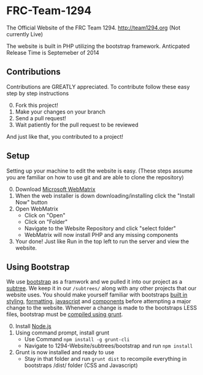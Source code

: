 FRC-Team-1294
=============

The Official Website of the FRC Team 1294.
http://team1294.org (Not currently Live)

The website is built in PHP utilizing the bootstrap framework.
Anticpated Release Time is Septemeber of 2014

Contributions
-------------
Contributions are GREATLY appreciated.
To contribute follow these easy step by step instructions

0. Fork this project!
1. Make your changes on your branch
2. Send a pull request!
3. Wait patiently for the pull request to be reviewed

And just like that, you contributed to a project!

Setup
-----
Setting up your machine to edit the website is easy.
(These steps assume you are familiar on how to use git and are able to clone the repository)

0. Download [Microsoft WebMatrix](http://www.microsoft.com/web/webmatrix/)
1. When the web installer is down downloading/installing click the "Install Now" button
2. Open WebMatrix
    * Click on "Open"
    * Click on "Folder"
    * Navigate to the Website Repository and click "select folder"
    * WebMatrix will now install PHP and any missing components
3. Your done! Just like Run in the top left to run the server and view the website.

Using Bootstrap
---------------
We use [bootstrap](http://getbootstrap.com/) as a framwork and we pulled it into our project as a [subtree](https://help.github.com/articles/about-git-subtree-merges). We keep it in our `/subtrees/` along with any other projects that our website uses.
You should make yourself familiar with bootstraps [built in styling](http://getbootstrap.com/css/), [formatting](http://getbootstrap.com/css/#grid), [javascript](http://getbootstrap.com/javascript/) and [components](http://getbootstrap.com/components/) before attempting a major change to the website. Whenever a change is made to the bootstraps LESS files, bootstrap must be [compiled using grunt](http://getbootstrap.com/getting-started/#grunt).

0. Install [Node.js](http://nodejs.org/download/)
1. Using command prompt, install grunt
    * Use Command `npm install -g grunt-cli`
    * Navigate to 1294-Website/subtrees/bootstrap and run `npm install` 
2. Grunt is now installed and ready to use
    * Stay in that folder and run `grunt dist` to recompile everything in bootstraps /dist/ folder (CSS and Javascript)
